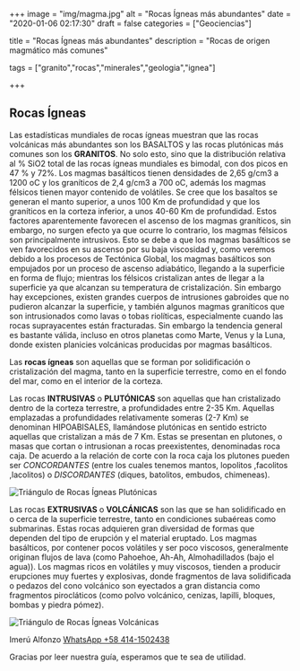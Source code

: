 +++
image = "img/magma.jpg" 
alt = "Rocas Ígneas más abundantes" 
date = "2020-01-06 02:17:30"
draft = false 
categories = ["Geociencias"] 

title = "Rocas Ígneas más abundantes" 
description = "Rocas de origen magmático más comunes" 

tags = ["granito","rocas","minerales","geologia","ignea"] 

+++
## Rocas Ígneas
Las estadísticas mundiales de rocas ígneas muestran que las rocas volcánicas más abundantes son los BASALTOS y las rocas plutónicas más comunes son los **GRANITOS**. No solo esto, sino que la distribución relativa al % SiO2 total de las rocas ígneas mundiales es bimodal, con dos picos en 47 % y 72%. Los magmas basálticos tienen densidades de 2,65 g/cm3 a 1200 oC y los graníticos de 2,4 g/cm3 a 700 oC, además los magmas félsicos tienen mayor contenido de volátiles. Se cree que los basaltos se generan el manto superior, a unos 100 Km de profundidad y que los graníticos en la corteza inferior, a unos 40-60 Km de profundidad. Estos factores aparentemente favorecen el ascenso de los magmas graníticos, sin embargo, no surgen efecto ya que ocurre lo contrario, los magmas félsicos son principalmente intrusivos. Esto se debe a que los magmas basálticos se ven favorecidos en su ascenso por su baja viscosidad y, como veremos debido a los procesos de Tectónica Global, los magmas basálticos son empujados por un proceso de ascenso adiabático, llegando a la superficie en forma de flujo; mientras los félsicos cristalizan antes de llegar a la superficie ya que alcanzan su temperatura de cristalización. Sin embargo hay excepciones, existen grandes cuerpos de intrusiones gabroides que no pudieron alcanzar la superficie, y también algunos magmas graníticos que son intrusionados como lavas o tobas riolíticas, especialmente cuando las rocas suprayacentes están fracturadas. Sin embargo la tendencia general es bastante válida, incluso en otros planetas como Marte, Venus y la Luna, donde existen planicies volcánicas producidas por magmas basálticos.

Las **rocas ígneas** son aquellas que se forman por solidificación o cristalización del magma, tanto en la superficie terrestre, como en el fondo del mar, como en el interior de la corteza. 

Las rocas **INTRUSIVAS** o **PLUTÓNICAS** son aquellas que han cristalizado dentro de la corteza terrestre, a profundidades entre 2-35 Km. Aquellas emplazadas a profundidades relativamente someras (2-7 Km) se denominan HIPOABISALES, llamándose plutónicas en sentido estricto aquellas que cristalizan a más de 7 Km. Estas se presentan en plutones, o masas que cortan o intrusionan a rocas preexistentes, denominadas roca caja. De acuerdo a la relación de corte con la roca caja los plutones pueden ser *CONCORDANTES* (entre los cuales tenemos mantos, lopolitos ,facolitos ,lacolitos) o *DISCORDANTES* (diques, batolitos, embudos, chimeneas).

![Triángulo de Rocas Ígneas Plutónicas](/img/TrianguloRocasPlutonicas.png "Triángulo de Rocas Ígneas Plutónicas")

Las rocas **EXTRUSIVAS** o **VOLCÁNICAS** son las que se han solidificado en o cerca de la superficie terrestre, tanto en condiciones subaéreas como submarinas. Estas rocas adquieren gran diversidad de formas que dependen del tipo de erupción y el material eruptado. Los magmas basálticos, por contener pocos volátiles y ser poco viscosos, generalmente originan flujos de lava (como Pahoehoe, Ah-Ah, Almohadillados (bajo el agua)). Los magmas ricos en volátiles y muy viscosos, tienden a producir erupciones muy fuertes y explosivas, donde fragmentos de lava solidificada o pedazos del cono volcánico son eyectados a gran distancia como fragmentos pirocláticos (como polvo volcánico, cenizas, lapilli, bloques, bombas y piedra pómez).

![Triángulo de Rocas Ígneas Volcánicas](/img/TrianguloRocasVolcanicas.png "Triángulo de Rocas Ígneas Volcánicas")

Imerú Alfonzo [WhatsApp +58 414-1502438](https://wa.me/584141502438)

Gracias por leer nuestra guía, esperamos que te sea de utilidad.
